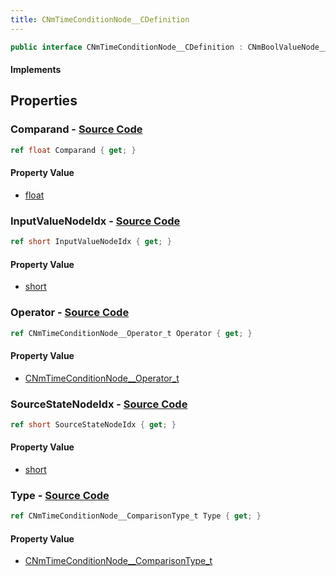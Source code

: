 ```yaml
---
title: CNmTimeConditionNode__CDefinition
---
```


```csharp
public interface CNmTimeConditionNode__CDefinition : CNmBoolValueNode__CDefinition, CNmValueNode__CDefinition, CNmGraphNode__CDefinition, ISchemaClass<CNmGraphNode__CDefinition>, ISchemaClass<CNmValueNode__CDefinition>, ISchemaClass<CNmBoolValueNode__CDefinition>, ISchemaClass<CNmTimeConditionNode__CDefinition>, ISchemaField, ISchemaClass, INativeHandle
```

#### Implements

## Properties

### **Comparand** - [Source Code](https://github.com/swiftly-solution/swiftlys2/blob/main/managed/src/SwiftlyS2.Generated/Schemas/Interfaces/CNmTimeConditionNode__CDefinition.cs#L20)

```csharp
ref float Comparand { get; }
```

#### Property Value

- [float](https://learn.microsoft.com/dotnet/api/system.single)

### **InputValueNodeIdx** - [Source Code](https://github.com/swiftly-solution/swiftlys2/blob/main/managed/src/SwiftlyS2.Generated/Schemas/Interfaces/CNmTimeConditionNode__CDefinition.cs#L18)

```csharp
ref short InputValueNodeIdx { get; }
```

#### Property Value

- [short](https://learn.microsoft.com/dotnet/api/system.int16)

### **Operator** - [Source Code](https://github.com/swiftly-solution/swiftlys2/blob/main/managed/src/SwiftlyS2.Generated/Schemas/Interfaces/CNmTimeConditionNode__CDefinition.cs#L24)

```csharp
ref CNmTimeConditionNode__Operator_t Operator { get; }
```

#### Property Value

- [CNmTimeConditionNode__Operator_t](/docs/api/shared/schemadefinitions/cnmtimeconditionnode__operator_t)

### **SourceStateNodeIdx** - [Source Code](https://github.com/swiftly-solution/swiftlys2/blob/main/managed/src/SwiftlyS2.Generated/Schemas/Interfaces/CNmTimeConditionNode__CDefinition.cs#L16)

```csharp
ref short SourceStateNodeIdx { get; }
```

#### Property Value

- [short](https://learn.microsoft.com/dotnet/api/system.int16)

### **Type** - [Source Code](https://github.com/swiftly-solution/swiftlys2/blob/main/managed/src/SwiftlyS2.Generated/Schemas/Interfaces/CNmTimeConditionNode__CDefinition.cs#L22)

```csharp
ref CNmTimeConditionNode__ComparisonType_t Type { get; }
```

#### Property Value

- [CNmTimeConditionNode__ComparisonType_t](/docs/api/shared/schemadefinitions/cnmtimeconditionnode__comparisontype_t)

